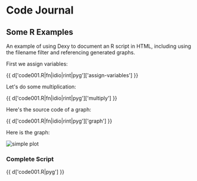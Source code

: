# Code Journal

## Some R Examples

An example of using Dexy to document an R script in HTML, including using the filename filter and referencing generated graphs.

First we assign variables:

{{ d['code001.R|fn|idio|rint|pyg']['assign-variables'] }}

Let's do some multiplication:

{{ d['code001.R|fn|idio|rint|pyg']['multiply'] }}

Here's the source code of a graph:

{{ d['code001.R|fn|idio|rint|pyg']['graph'] }}

Here is the graph:

![simple plot](plot.png)


### Complete Script

{{ d['code001.R|pyg'] }}
